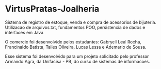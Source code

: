 # VirtusPratas-Joalheria
Sistema de registro de estoque, venda e compra de acessorios de bijuteria. Utilizacao de arquivos.txt, fundamentos POO, persistencia de dados e interfaces em Java.

O comercio foi desenvolvido pelos estudantes: Gabryell Leal Rocha, Francinaldo Batista, Talles Oliveira, Lucas Lessa e Ademario de Sousa.

Esse sistema foi desenvolvido para um projeto solicitado pelo professor Armando Agra, da Unifacisa - PB, do curso de sistemas de informacoes.
